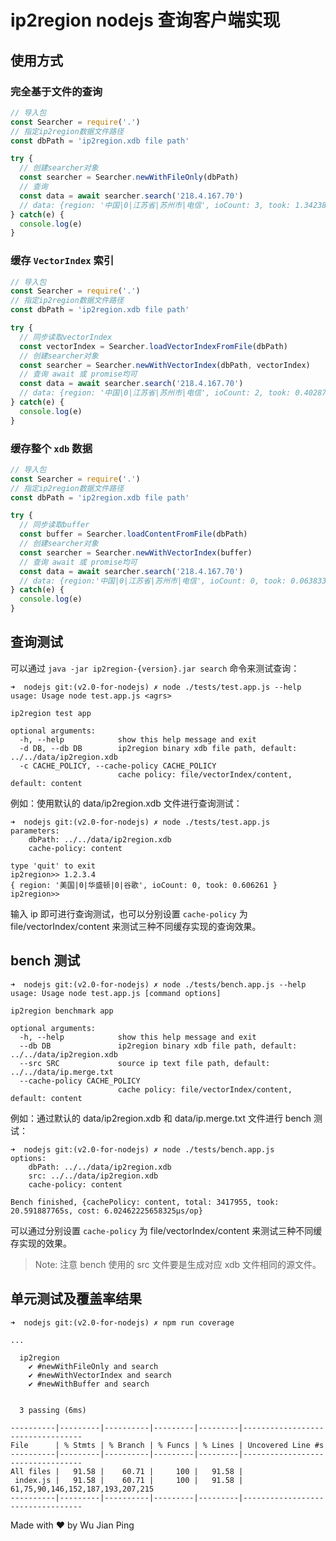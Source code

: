 # ip2region nodejs 查询客户端实现

## 使用方式

### 完全基于文件的查询

```javascript
// 导入包
const Searcher = require('.')
// 指定ip2region数据文件路径
const dbPath = 'ip2region.xdb file path'

try {
  // 创建searcher对象
  const searcher = Searcher.newWithFileOnly(dbPath)
  // 查询
  const data = await searcher.search('218.4.167.70')
  // data: {region: '中国|0|江苏省|苏州市|电信', ioCount: 3, took: 1.342389}
} catch(e) {
  console.log(e)
}

```

### 缓存 `VectorIndex` 索引

```javascript
// 导入包
const Searcher = require('.')
// 指定ip2region数据文件路径
const dbPath = 'ip2region.xdb file path'

try {
  // 同步读取vectorIndex
  const vectorIndex = Searcher.loadVectorIndexFromFile(dbPath)
  // 创建searcher对象
  const searcher = Searcher.newWithVectorIndex(dbPath, vectorIndex)
  // 查询 await 或 promise均可
  const data = await searcher.search('218.4.167.70')
  // data: {region: '中国|0|江苏省|苏州市|电信', ioCount: 2, took: 0.402874}
} catch(e) {
  console.log(e)
}
```

### 缓存整个 `xdb` 数据

```javascript
// 导入包
const Searcher = require('.')
// 指定ip2region数据文件路径
const dbPath = 'ip2region.xdb file path'

try {
  // 同步读取buffer
  const buffer = Searcher.loadContentFromFile(dbPath)
  // 创建searcher对象
  const searcher = Searcher.newWithVectorIndex(buffer)
  // 查询 await 或 promise均可
  const data = await searcher.search('218.4.167.70')
  // data: {region:'中国|0|江苏省|苏州市|电信', ioCount: 0, took: 0.063833}
} catch(e) {
  console.log(e)
}
```

## 查询测试

可以通过 `java -jar ip2region-{version}.jar search` 命令来测试查询：

```shell
➜  nodejs git:(v2.0-for-nodejs) ✗ node ./tests/test.app.js --help
usage: Usage node test.app.js <agrs>

ip2region test app

optional arguments:
  -h, --help            show this help message and exit
  -d DB, --db DB        ip2region binary xdb file path, default: ../../data/ip2region.xdb
  -c CACHE_POLICY, --cache-policy CACHE_POLICY
                        cache policy: file/vectorIndex/content, default: content
```

例如：使用默认的 data/ip2region.xdb 文件进行查询测试：

```shell
➜  nodejs git:(v2.0-for-nodejs) ✗ node ./tests/test.app.js
parameters:
    dbPath: ../../data/ip2region.xdb
    cache-policy: content

type 'quit' to exit
ip2region>> 1.2.3.4
{ region: '美国|0|华盛顿|0|谷歌', ioCount: 0, took: 0.606261 }
ip2region>>
```

输入 ip 即可进行查询测试，也可以分别设置 `cache-policy` 为 file/vectorIndex/content 来测试三种不同缓存实现的查询效果。

## bench 测试

```shell
➜  nodejs git:(v2.0-for-nodejs) ✗ node ./tests/bench.app.js --help
usage: Usage node test.app.js [command options]

ip2region benchmark app

optional arguments:
  -h, --help            show this help message and exit
  --db DB               ip2region binary xdb file path, default: ../../data/ip2region.xdb
  --src SRC             source ip text file path, default: ../../data/ip.merge.txt
  --cache-policy CACHE_POLICY
                        cache policy: file/vectorIndex/content, default: content

```

例如：通过默认的 data/ip2region.xdb 和 data/ip.merge.txt 文件进行 bench 测试：

```shell
➜  nodejs git:(v2.0-for-nodejs) ✗ node ./tests/bench.app.js
options: 
    dbPath: ../../data/ip2region.xdb
    src: ../../data/ip2region.xdb
    cache-policy: content

Bench finished, {cachePolicy: content, total: 3417955, took: 20.591887765s, cost: 6.02462225658325μs/op}
```

可以通过分别设置 `cache-policy` 为 file/vectorIndex/content 来测试三种不同缓存实现的效果。  
>Note: 注意 bench 使用的 src 文件要是生成对应 xdb 文件相同的源文件。

## 单元测试及覆盖率结果

```shell
➜  nodejs git:(v2.0-for-nodejs) ✗ npm run coverage

...

  ip2region
    ✔ #newWithFileOnly and search
    ✔ #newWithVectorIndex and search
    ✔ #newWithBuffer and search


  3 passing (6ms)

----------|---------|----------|---------|---------|----------------------------------
File      | % Stmts | % Branch | % Funcs | % Lines | Uncovered Line #s                
----------|---------|----------|---------|---------|----------------------------------
All files |   91.58 |    60.71 |     100 |   91.58 |                                  
 index.js |   91.58 |    60.71 |     100 |   91.58 | 61,75,90,146,152,187,193,207,215 
----------|---------|----------|---------|---------|----------------------------------
```

Made with ♥ by Wu Jian Ping
